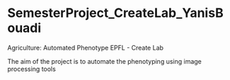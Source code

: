 # SemesterProject_CreateLab_YanisBouadi
Agriculture: Automated Phenotype
EPFL - Create Lab

The aim of the project is to automate the phenotyping using image processing tools

